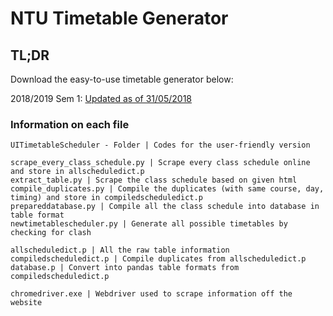 # NTU Timetable Generator

## TL;DR

Download the easy-to-use timetable generator below:

2018/2019 Sem 1: [Updated as of 31/05/2018](http://www.mediafire.com/file/yv6w9yz3y3g9tek/20182019Sem1.zip)

### Information on each file

    UITimetableScheduler - Folder | Codes for the user-friendly version

    scrape_every_class_schedule.py | Scrape every class schedule online and store in allscheduledict.p
    extract_table.py | Scrape the class schedule based on given html
    compile_duplicates.py | Compile the duplicates (with same course, day, timing) and store in compiledscheduledict.p
    prepareddatabase.py | Compile all the class schedule into database in table format
    newtimetablescheduler.py | Generate all possible timetables by checking for clash

    allscheduledict.p | All the raw table information
    compiledscheduledict.p | Compile duplicates from allscheduledict.p
    database.p | Convert into pandas table formats from compiledscheduledict.p

    chromedriver.exe | Webdriver used to scrape information off the website
